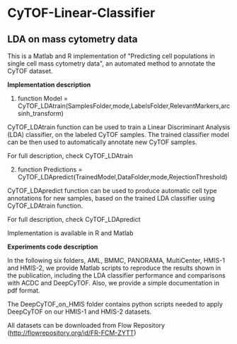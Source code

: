 # CyTOF-Linear-Classifier
## LDA on mass cytometry data

This is a Matlab and R implementation of "Predicting cell populations in single cell mass cytometry data", an automated method to annotate the CyTOF dataset.

**Implementation description**

1. function Model = CyTOF_LDAtrain(SamplesFolder,mode,LabelsFolder,RelevantMarkers,arcsinh_transform)

CyTOF_LDAtrain function can be used to train a Linear Discriminant Analysis (LDA) classifier, on the labeled CyTOF samples. The trained classifier model can be then used to automatically annotate new CyTOF samples.

For full description, check CyTOF_LDAtrain

2. function Predictions = CyTOF_LDApredict(TrainedModel,DataFolder,mode,RejectionThreshold)

CyTOF_LDApredict function can be used to produce automatic cell type annotations for new samples, based on the trained LDA classifier using CyTOF_LDAtrain function.

For full description, check CyTOF_LDApredict

Implementation is available in R and Matlab

**Experiments code description**

In the following six folders, AML, BMMC, PANORAMA, MultiCenter, HMIS-1 and HMIS-2, we provide Matlab scripts to reproduce the results shown in the publication, including the LDA classifier performance and comparisons with ACDC and DeepCyTOF. Also, we provide a simple documentation in pdf format.

The DeepCyTOF_on_HMIS folder contains python scripts needed to apply DeepCyTOF on our HMIS-1 and HMIS-2 datasets.

All datasets can be downloaded from Flow Repository (http://flowrepository.org/id/FR-FCM-ZYTT)
